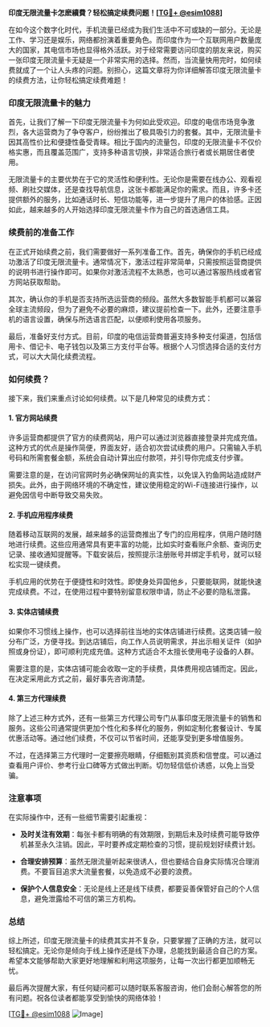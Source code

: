 **印度无限流量卡怎麽續費？轻松搞定续费问题！[[TG💪+ @esim1088](https://t.me/s/esim1088)]**

在如今这个数字化时代，手机流量已经成为我们生活中不可或缺的一部分。无论是工作、学习还是娱乐，网络都扮演着重要角色。而印度作为一个互联网用户数量庞大的国家，其电信市场也显得格外活跃。对于经常需要访问印度的朋友来说，购买一张印度无限流量卡无疑是一个非常实用的选择。然而，当流量快用完时，如何续费就成了一个让人头疼的问题。别担心，这篇文章将为你详细解答印度无限流量卡的续费方法，让你轻松搞定续费难题！

### 印度无限流量卡的魅力

首先，让我们了解一下印度无限流量卡为何如此受欢迎。印度的电信市场竞争激烈，各大运营商为了争夺客户，纷纷推出了极具吸引力的套餐。其中，无限流量卡因其高性价比和便捷性备受青睐。相比于国内的流量包，印度的无限流量卡不仅价格实惠，而且覆盖范围广，支持多种语言切换，非常适合旅行者或长期居住者使用。

无限流量卡的主要优势在于它的灵活性和便利性。无论你是需要在线办公、观看视频、刷社交媒体，还是查找导航信息，这张卡都能满足你的需求。而且，许多卡还提供额外的服务，比如通话时长、短信功能等，进一步提升了用户的体验感。正因如此，越来越多的人开始选择印度无限流量卡作为自己的首选通信工具。

### 续费前的准备工作

在正式开始续费之前，我们需要做好一系列准备工作。首先，确保你的手机已经成功激活了印度无限流量卡。通常情况下，激活过程非常简单，只需按照运营商提供的说明书进行操作即可。如果你对激活流程不太熟悉，也可以通过客服热线或者官方网站获取帮助。

其次，确认你的手机是否支持所选运营商的频段。虽然大多数智能手机都可以兼容全球主流频段，但为了避免不必要的麻烦，建议提前检查一下。此外，还要注意手机的语言设置，确保与所选语言匹配，以便顺利使用各项服务。

最后，准备好支付方式。目前，印度的电信运营商普遍支持多种支付渠道，包括信用卡、借记卡、电子钱包以及第三方支付平台等。根据个人习惯选择合适的支付方式，可以大大简化续费流程。

### 如何续费？

接下来，我们来重点讨论如何续费。以下是几种常见的续费方式：

#### 1. 官方网站续费

许多运营商都提供了官方的续费网站，用户可以通过浏览器直接登录并完成充值。这种方式的优点是操作简便，界面友好，适合初次尝试续费的用户。只需输入手机号码和所需套餐金额，系统会自动计算出应付款项，并引导你完成支付步骤。

需要注意的是，在访问官网时务必确保网址的真实性，以免误入钓鱼网站造成财产损失。此外，由于网络环境的不确定性，建议使用稳定的Wi-Fi连接进行操作，以避免因信号中断导致交易失败。

#### 2. 手机应用程序续费

随着移动互联网的发展，越来越多的运营商推出了专门的应用程序，供用户随时随地进行续费。这些应用通常具有更丰富的功能，比如实时查看账户余额、查询历史记录、接收通知提醒等。下载安装后，按照提示注册账号并绑定手机号，就可以轻松实现一键续费。

手机应用的优势在于便捷性和时效性。即使身处异国他乡，只要能联网，就能快速完成续费。不过，在使用过程中要特别留意权限申请，防止不必要的隐私泄露。

#### 3. 实体店铺续费

如果你不习惯线上操作，也可以选择前往当地的实体店铺进行续费。这类店铺一般分布广泛，方便寻找。到达店铺后，向工作人员说明需求，并出示相关证件（如护照或身份证），即可顺利完成充值。这种方式适合不太擅长使用电子设备的人群。

需要注意的是，实体店铺可能会收取一定的手续费，具体费用视店铺而定。因此，在决定采用此方式之前，最好事先咨询清楚。

#### 4. 第三方代理续费

除了上述三种方式外，还有一些第三方代理公司专门从事印度无限流量卡的销售和服务。这些公司通常提供更加个性化和多样化的服务，例如定制化套餐设计、专属优惠活动等。通过他们续费，不仅可以节省时间，还能享受到更多增值服务。

不过，在选择第三方代理时一定要擦亮眼睛，仔细甄别其资质和信誉度。可以通过查看用户评价、参考行业口碑等方式做出判断。切勿轻信低价诱惑，以免上当受骗。

### 注意事项

在实际操作中，还有一些细节需要引起重视：

- **及时关注有效期**：每张卡都有明确的有效期限，到期后未及时续费可能导致停机甚至永久注销。因此，平时要养成定期检查的习惯，提前规划好续费计划。
  
- **合理安排预算**：虽然无限流量听起来很诱人，但也要结合自身实际情况合理消费。不要盲目追求大流量套餐，以免造成不必要的浪费。

- **保护个人信息安全**：无论是线上还是线下续费，都要妥善保管好自己的个人信息，避免泄露给不可信的第三方机构。

### 总结

综上所述，印度无限流量卡的续费其实并不复杂，只要掌握了正确的方法，就可以轻松搞定。无论你是倾向于线上操作还是线下办理，总能找到最适合自己的方案。希望本文能够帮助大家更好地理解和利用这项服务，让每一次出行都更加顺畅无忧。

最后再次提醒大家，有任何疑问都可以随时联系客服咨询，他们会耐心解答您的所有问题。祝各位读者都能享受到愉快的网络体验！

[[TG💪+ @esim1088](https://t.me/s/esim1088) ![Image](https://i.postimg.cc/4NQfJmqS/Snipaste-2025-05-13-00-14-12.png)]